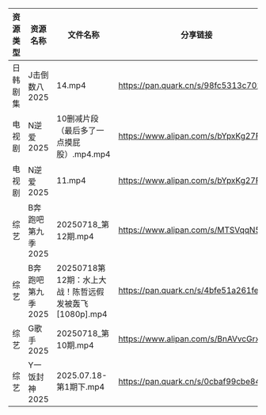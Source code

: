 | 资源类型 | 资源名称        | 文件名称                                  | 分享链接                                 | 更新时间                |
| ---- | ----------- | ------------------------------------- | ------------------------------------ | ------------------- |
| 日韩剧集 | J击倒数八2025   | 14.mp4                                | https://pan.quark.cn/s/98fc5313c702  | 2025-07-19 10:23:07 |
| 电视剧  | N逆爱2025     | 10删减片段（最后多了一点摸屁股）.mp4.mp4             | https://www.alipan.com/s/bYpxKg27F1z | 2025-07-19 08:02:49 |
| 电视剧  | N逆爱2025     | 11.mp4                                | https://www.alipan.com/s/bYpxKg27F1z | 2025-07-19 00:02:50 |
| 综艺   | B奔跑吧第九季2025 | 20250718_第12期.mp4                     | https://www.alipan.com/s/MTSVqqN5E4c | 2025-07-19 00:02:27 |
| 综艺   | B奔跑吧第九季2025 | 20250718第12期：水上大战！陈哲远假发被轰飞[1080p].mp4 | https://pan.quark.cn/s/4bfe51a261fe  | 2025-07-19 01:40:15 |
| 综艺   | G歌手2025     | 20250718_第10期.mp4                     | https://www.alipan.com/s/BnAVvcGrxme | 2025-07-19 08:03:32 |
| 综艺   | Y一饭封神2025   | 2025.07.18-第1期下.mp4                   | https://pan.quark.cn/s/0cbaf99cbe84  | 2025-07-19 01:43:31 |

